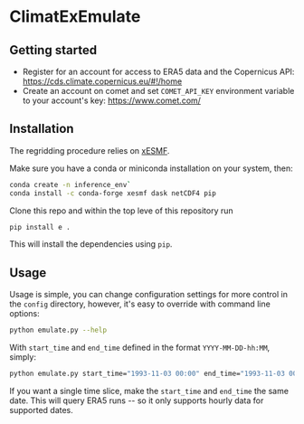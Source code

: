 # ClimatExEmulate

## Getting started
* Register for an account for access to ERA5 data and the Copernicus API: https://cds.climate.copernicus.eu/#!/home
* Create an account on comet and set `COMET_API_KEY` environment variable to your account's key: https://www.comet.com/

## Installation

The regridding procedure relies on [xESMF](https://xesmf.readthedocs.io/en/latest/). 

Make sure you have a conda or miniconda installation on your system, then:
```bash
conda create -n inference_env`
conda install -c conda-forge xesmf dask netCDF4 pip
```

Clone this repo and within the top leve of this repository run

```bash
pip install e .
```

This will install the dependencies using `pip`.


## Usage
Usage is simple,  you can change configuration settings for more control in the `config` directory, however, it's easy to override with command line options:

```bash
python emulate.py --help
```

With `start_time` and `end_time` defined in the format `YYYY-MM-DD-hh:MM`, simply:
```bash
python emulate.py start_time="1993-11-03 00:00" end_time="1993-11-03 00:00"
```

If you want a single time slice, make the `start_time` and `end_time` the same date. This will query ERA5 runs -- so it only supports hourly data for supported dates.


